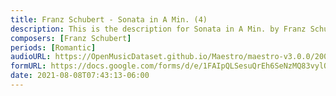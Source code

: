 ```yaml
---
title: Franz Schubert - Sonata in A Min. (4)
description: This is the description for Sonata in A Min. by Franz Schubert
composers: [Franz Schubert]
periods: [Romantic]
audioURL: https://OpenMusicDataset.github.io/Maestro/maestro-v3.0.0/2006/MIDI-Unprocessed_22_R2_2006_01_ORIG_MID--AUDIO_22_R2_2006_04_Track04_wav.midi
formURL: https://docs.google.com/forms/d/e/1FAIpQLSesuQrEh6SeNzMQ83vylOwdHJbBejrKbyJmtCj32TFfDN90hg/viewform
date: 2021-08-08T07:43:13-06:00
---
```

